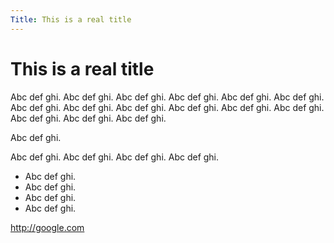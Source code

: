 ```yaml
---
Title: This is a real title
---
```


# This is a real title

Abc def ghi. Abc def ghi. Abc def ghi. Abc def ghi. Abc def ghi. Abc def ghi. Abc def ghi. Abc def ghi. Abc def ghi. Abc def ghi. Abc def ghi. Abc def ghi. Abc def ghi. Abc def ghi. Abc def ghi. 

Abc def ghi. 

Abc def ghi. Abc def ghi. Abc def ghi. Abc def ghi.


- Abc def ghi.
- Abc def ghi.
- Abc def ghi. 
- Abc def ghi. 

<http://google.com>


